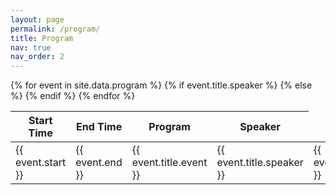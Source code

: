 ```yaml
---
layout: page
permalink: /program/
title: Program
nav: true
nav_order: 2
---
```


<table>
  <thead>
    <tr>
      <th>Start Time</th>
      <th>End Time</th>
      <th>Program</th>
      <th>Speaker</th>
    </tr>
  </thead>
  <tbody>
    {% for event in site.data.program %}
      <tr>
        <td>{{ event.start }}</td>
        <td>{{ event.end }}</td>
        {% if event.title.speaker %}
          <td>{{ event.title.event }}</td>
          <td>{{ event.title.speaker }}</td>
        {% else %}
          <td colspan="3">{{ event.title }}</td>
        {% endif %}
      </tr>
    {% endfor %}
  </tbody>
</table>
